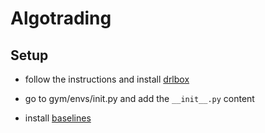 # Algotrading

## Setup

- follow the instructions and install [drlbox](https://github.com/spring01/drlbox)

- go to gym/envs/init.py and add the `__init__.py` content

- install [baselines](https://github.com/openai/baselines)